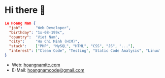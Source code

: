 # Hi there 👋

```json
Le Hoang Nam {
  "job":      "Web Developer",
  "birthday": "1x-08-199x",
  "country":  "Viet Nam",
  "city":     "Ho Chi Minh (HCM)",
  "stack":    ["PHP", "MySQL", "HTML", "CSS", "JS", "..."],
  "interest": ["Clean Code", "Testing", "Static Code Analysis", "Linux", "..."]
}
```

- Web: [hoangnamitc.com](https://hoangnamitc.com/)
- E-Mail: [hoangnamcode@gmail.com](mailto:hoangnamcode@gmail.com)
